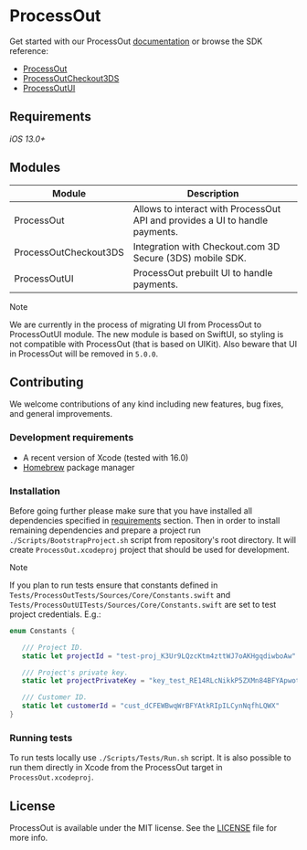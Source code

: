 # ProcessOut

Get started with our ProcessOut [documentation](https://docs.processout.com/) or browse the SDK reference:

- [ProcessOut](https://swiftpackageindex.com/processout/processout-ios/documentation/processout)
- [ProcessOutCheckout3DS](https://swiftpackageindex.com/processout/processout-ios/documentation/processoutcheckout3ds)
- [ProcessOutUI](https://swiftpackageindex.com/processout/processout-ios/documentation/processoutui)

## Requirements

*iOS 13.0+*

## Modules

| Module                | Description                                                                  |
| --------------------- | ---------------------------------------------------------------------------- |
| ProcessOut            | Allows to interact with ProcessOut API and provides a UI to handle payments. |
| ProcessOutCheckout3DS | Integration with Checkout.com 3D Secure (3DS) mobile SDK.                    |
| ProcessOutUI          | ProcessOut prebuilt UI to handle payments.                                   |

> [!NOTE]
>
> We are currently in the process of migrating UI from ProcessOut to ProcessOutUI module. The new module
> is based on SwiftUI, so styling is not compatible with ProcessOut (that is based on UIKit). Also
> beware that UI in ProcessOut will be removed in `5.0.0`.

## Contributing

We welcome contributions of any kind including new features, bug fixes, and general improvements.

### Development requirements

- A recent version of Xcode (tested with 16.0)
- [Homebrew](https://brew.sh/) package manager

### Installation

Before going further please make sure that you have installed all dependencies specified in [requirements](#development-requirements) section. Then in order to install remaining dependencies and prepare a project run `./Scripts/BootstrapProject.sh` script from repository's root directory. It will create `ProcessOut.xcodeproj` project that should be used for development.

> [!NOTE]
> 
> If you plan to run tests ensure that constants defined in `Tests/ProcessOutTests/Sources/Core/Constants.swift` and `Tests/ProcessOutUITests/Sources/Core/Constants.swift` are set to test project credentials. E.g.:
>
> ```swift
> enum Constants {
>
>    /// Project ID.
>    static let projectId = "test-proj_K3Ur9LQzcKtm4zttWJ7oAKHgqdiwboAw"
>
>    /// Project's private key.
>    static let projectPrivateKey = "key_test_RE14RLcNikkP5ZXMn84BFYApwotD05Kc"
>
>    /// Customer ID.
>    static let customerId = "cust_dCFEWBwqWrBFYAtkRIpILCynNqfhLQWX"
> }
> ```

### Running tests

To run tests locally use `./Scripts/Tests/Run.sh` script. It is also possible to run them directly in Xcode from the ProcessOut target in `ProcessOut.xcodeproj`.

## License

ProcessOut is available under the MIT license. See the [LICENSE](LICENSE) file for more info.
